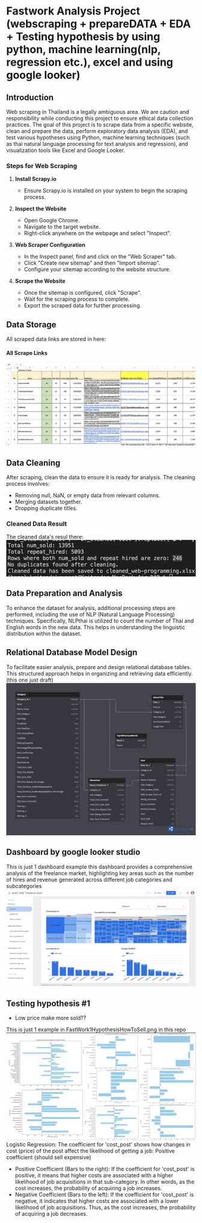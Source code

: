 # Fastwork Analysis Project (webscraping + prepareDATA + EDA + Testing hypothesis by using python, machine learning(nlp, regression etc.), excel and using google looker)

## Introduction
Web scraping in Thailand is a legally ambiguous area. We are caution and responsibility while conducting this project to ensure ethical data collection practices. The goal of this project is to scrape data from a specific website, clean and prepare the data, perform exploratory data analysis (EDA), and test various hypotheses using Python, machine learning techniques (such as thai natural language processing for text analysis and regression), and visualization tools like Excel and Google Looker.

### Steps for Web Scraping

1. **Install Scrapy.io**
   - Ensure Scrapy.io is installed on your system to begin the scraping process.

2. **Inspect the Website**
   - Open Google Chrome.
   - Navigate to the target website.
   - Right-click anywhere on the webpage and select "Inspect".

3. **Web Scraper Configuration**
   - In the Inspect panel, find and click on the "Web Scraper" tab.
   - Click "Create new sitemap" and then "Import sitemap".
   - Configure your sitemap according to the website structure.

4. **Scrape the Website**
   - Once the sitemap is configured, click "Scrape".
   - Wait for the scraping process to complete.
   - Export the scraped data for further processing.

## Data Storage
All scraped data links are stored in here:
#### All Scrape Links
![Customer Overview](webscraping+prepareProject/pic/allScrapProject.png)

## Data Cleaning

After scraping, clean the data to ensure it is ready for analysis. The cleaning process involves:
- Removing null, NaN, or empty data from relevant columns.
- Merging datasets together.
- Dropping duplicate titles.

### Cleaned Data Result
The cleaned data's resul there:
![Customer Overview](webscraping+prepareProject/pic/cleanResult.png)

## Data Preparation and Analysis

To enhance the dataset for analysis, additional processing steps are performed, including the use of NLP (Natural Language Processing) techniques. Specifically, NLPthai is utilized to count the number of Thai and English words in the new data. This helps in understanding the linguistic distribution within the dataset.

## Relational Database Model Design 
To facilitate easier analysis, prepare and design relational database tables. This structured approach helps in organizing and retrieving data efficiently. (this one just draft)
![Database](webscraping+prepareProject/pic/DatBaseRationalDesign.png)


## Dashboard by google looker studio
This is just 1 dashboard example 
 this dashboard provides a comprehensive analysis of the freelance market, highlighting key areas such as the number of hires and revenue generated across different job categories and subcategories
![image](123.png)

## Testing hypothesis #1
- Low price make more sold??

This is just 1 example in FastWork1HypothesisHowToSell.png in this repo
![Customer Overview](webscraping+prepareProject/pic/1.png)
Logistic Regression: The coefficient for 'cost_post' shows how changes in cost (price) of the post affect the likelihood of getting a job: Positive coefficient (should sell expensive)
- Positive Coefficient (Bars to the right): If the coefficient for 'cost_post' is positive, it means that higher costs are associated with a higher likelihood of job acquisitions in that sub-category. In other words, as the cost increases, the probability of acquiring a job increases.
- Negative Coefficient (Bars to the left): If the coefficient for 'cost_post' is negative, it indicates that higher costs are associated with a lower likelihood of job acquisitions. Thus, as the cost increases, the probability of acquiring a job decreases.


